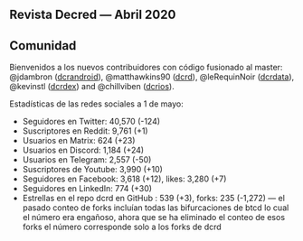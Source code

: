 ## Revista Decred — Abril 2020

## Comunidad
Bienvenidos a los nuevos contribuidores con código fusionado al master: @jdambron ([dcrandroid](https://github.com/decred/dcrandroid/commits?author=jdambron)), @matthawkins90 ([dcrd](https://github.com/decred/dcrd/commits?author=matthawkins90)), @leRequinNoir ([dcrdata](https://github.com/decred/dcrdata/commits?author=leRequinNoir)), @kevinstl ([dcrdex](https://github.com/decred/dcrdex/commits?author=kevinstl)) and @chillviben ([dcrios](https://github.com/raedahgroup/dcrios/issues?q=is%3Aissue+author%3Achillviben)).

Estadísticas de las redes sociales a 1 de mayo:

- Seguidores en Twitter: 40,570 (-124)
- Suscriptores en Reddit: 9,761 (+1)
- Usuarios en Matrix: 624 (+23)
- Usuarios en Discord: 1,184 (+24)
- Usuarios en Telegram: 2,557 (-50)
- Suscriptores de Youtube: 3,990 (+10)
- Seguidores en Facebook: 3,618 (+12), likes: 3,280 (+7)
- Seguidores en LinkedIn: 774 (+30)
- Estrellas en el repo dcrd en GitHub : 539 (+3), forks: 235 (-1,272) — el pasado conteo de forks incluían todas las bifurcaciones de btcd lo cual el número era engañoso, ahora que se ha eliminado el conteo de esos forks el número corresponde solo a los forks de dcrd
